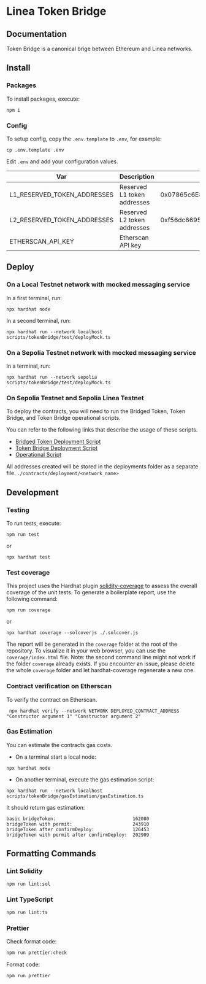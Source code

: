 # Linea Token Bridge

## Documentation

Token Bridge is a canonical brige between Ethereum and Linea networks.

## Install

### Packages

To install packages, execute:

```shell
npm i
```

### Config

To setup config, copy the `.env.template` to `.env`, for example:

```shell
cp .env.template .env
```

Edit `.env` and add your configuration values.

| Var                         | Description                 | Default                                    |
| --------------------------- | --------------------------- | ------------------------------------------ |
| L1_RESERVED_TOKEN_ADDRESSES | Reserved L1 token addresses | 0x07865c6E87B9F70255377e024ace6630C1Eaa37F |
| L2_RESERVED_TOKEN_ADDRESSES | Reserved L2 token addresses | 0xf56dc6695cF1f5c364eDEbC7Dc7077ac9B586068 |
| ETHERSCAN_API_KEY           | Etherscan API key           |                                            |

## Deploy

### On a Local Testnet network with mocked messaging service

In a first terminal, run:

```shell
npx hardhat node
```

In a second terminal, run:

```shell
npx hardhat run --network localhost scripts/tokenBridge/test/deployMock.ts
```

### On a Sepolia Testnet network with mocked messaging service

In a terminal, run:

```shell
npx hardhat run --network sepolia scripts/tokenBridge/test/deployMock.ts
```

### On Sepolia Testnet and Sepolia Linea Testnet

To deploy the contracts, you will need to run the Bridged Token, Token Bridge, and Token Bridge operational scripts.

You can refer to the following links that describe the usage of these scripts. <br />
- [Bridged Token Deployment Script](./deployment.md#bridgedtoken) <br />
- [Token Bridge Deployment Script](./deployment.md#tokenbridge) <br />
- [Operational Script](./operational.md#setRemoteTokenBridge)


All addresses created will be stored in the deployments folder as a separate file. `./contracts/deployment/<network_name>`

## Development

### Testing

To run tests, execute:

```shell
npm run test
```

or

```shell
npx hardhat test
```

### Test coverage

This project uses the Hardhat plugin [solidity-coverage](https://github.com/sc-forks/solidity-coverage/blob/master/HARDHAT_README.md) to assess the overall coverage of the unit tests.
To generate a boilerplate report, use the following command:

```shell
npm run coverage
```

or

```shell
npx hardhat coverage --solcoverjs ./.solcover.js
```

The report will be generated in the `coverage` folder at the root of the repository. To visualize it in your web browser, you can use the `coverage/index.html` file.
Note: the second command line might not work if the folder `coverage` already exists. If you encounter an issue, please delete the whole `coverage` folder and let hardhat-coverage regenerate a new one.

### Contract verification on Etherscan

To verify the contract on Etherscan.

```shell
 npx hardhat verify --network NETWORK DEPLOYED_CONTRACT_ADDRESS "Constructor argument 1" "Constructor argument 2"
```

### Gas Estimation

You can estimate the contracts gas costs.

- On a terminal start a local node:

```shell
npx hardhat node
```

- On another terminal, execute the gas estimation script:

```shell
npx hardhat run --network localhost scripts/tokenBridge/gasEstimation/gasEstimation.ts
```

It should return gas estimation:

```shell
basic bridgeToken:                            162080
bridgeToken with permit:                      243910
bridgeToken after confirmDeploy:              126453
bridgeToken with permit after confirmDeploy:  202909
```

## Formatting Commands

### Lint Solidity

```bash
npm run lint:sol
```

### Lint TypeScript

```bash
npm run lint:ts
```

### Prettier

Check format code:

```bash
npm run prettier:check
```

Format code:

```bash
npm run prettier
```
